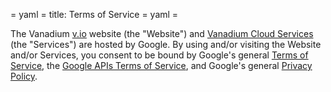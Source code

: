 = yaml =
title: Terms of Service
= yaml =

The Vanadium [v.io] website (the "Website") and [Vanadium Cloud Services] (the
"Services") are hosted by Google. By using and/or visiting the Website and/or
Services, you consent to be bound by Google's general [Terms of Service], the
[Google APIs Terms of Service], and Google's general [Privacy Policy].

[v.io]: https://v.io
[Vanadium Cloud Services]: /tools/services.html
[Terms of Service]: https://www.google.com/intl/en/policies/terms/
[Google APIs Terms of Service]: https://developers.google.com/terms/
[Privacy Policy]: https://www.google.com/intl/en/policies/privacy/
